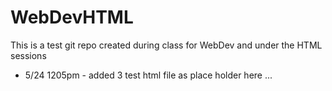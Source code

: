 # WebDevHTML

This is a test git repo created during class for WebDev and under the HTML sessions

- 5/24 1205pm - added 3 test html file as place holder here  ...